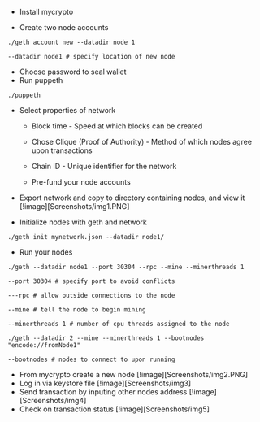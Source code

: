 * Install mycrypto

* Create two node accounts

```
./geth account new --datadir node 1
```

```
--datadir node1 # specify location of new node
```
* Choose password to seal wallet
* Run puppeth

```
./puppeth
```
* Select properties of network
	* Block time - Speed at which blocks can be created
	* Chose Clique (Proof of Authority) - Method of which nodes agree upon transactions
	* Chain ID - Unique identifier for the network

	* Pre-fund your node accounts

* Export network and copy to directory containing nodes, and view it
[!image][Screenshots/img1.PNG]

* Initialize nodes with geth and network
```
./geth init mynetwork.json --datadir node1/
```
* Run your nodes
```
./geth --datadir node1 --port 30304 --rpc --mine --minerthreads 1
```
```
--port 30304 # specify port to avoid conflicts
```
```
---rpc # allow outside connections to the node
```
```
--mine # tell the node to begin mining
```
```
--minerthreads 1 # number of cpu threads assigned to the node
``` 
```
./geth --datadir 2 --mine --minerthreads 1 --bootnodes "encode://fromNode1"
```
```
--bootnodes # nodes to connect to upon running
```

* From mycrypto create a new node
[!image][Screenshots/img2.PNG]
* Log in via keystore file
[!image][Screenshots/img3]
* Send transaction by inputing other nodes address
[!image][Screenshots/img4]
* Check on transaction status
[!image][Screenshots/img5]

